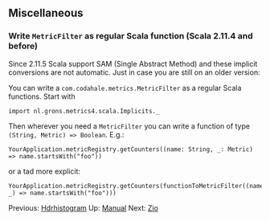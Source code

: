## Miscellaneous

### Write `MetricFilter` as regular Scala function (Scala 2.11.4 and before)

Since 2.11.5 Scala support SAM (Single Abstract Method) and these implicit conversions are not automatic. Just in
case you are still on an older version:

You can write a `com.codahale.metrics.MetricFilter` as a regular Scala functions. Start with

    import nl.grons.metrics4.scala.Implicits._

Then wherever you need a `MetricFilter` you can write a function of type `(String, Metric) => Boolean`. E.g.:

    YourApplication.metricRegistry.getCounters((name: String, _: Metric) => name.startsWith("foo"))

or a tad more explicit:

    YourApplication.metricRegistry.getCounters(functionToMetricFilter((name, _) => name.startsWith("foo")))


Previous: [Hdrhistogram](Hdrhistogram.md) Up: [Manual](Manual.md) Next: [Zio](Zio.md)

